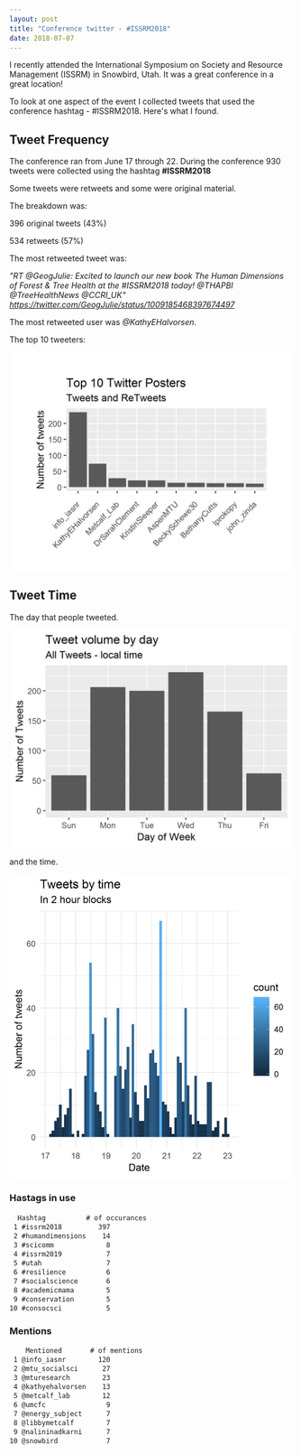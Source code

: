 ```yaml
---
layout: post
title: "Conference twitter - #ISSRM2018"
date: 2018-07-07
---
```


I recently attended the International Symposium on Society and Resource Management (ISSRM) in Snowbird, Utah. It was a great conference in a great location!

To look at one aspect of the event I collected tweets that used the conference hashtag - #ISSRM2018. Here's what I found.


## Tweet Frequency

The conference ran from June 17 through 22. During the conference 930 tweets were collected using the hashtag **#ISSRM2018**

Some tweets were retweets and some were original material.

The breakdown was:

  396 original tweets (43%)

  534 retweets (57%)

The most retweeted tweet was:

*"RT @GeogJulie: Excited to launch our new book The Human Dimensions of Forest & Tree Health at the #ISSRM2018 today! @THAPBI @TreeHealthNews @CCRI_UK" https://twitter.com/GeogJulie/status/1009185468397674497*

The most retweeted user was *@KathyEHalvorsen*.

The top 10 tweeters:

<div style="text-align: center;"><img src="/assests/ISSRM_users.jpg" alt="Drawing" style="width: 500px;"/></div>

## Tweet Time

The day that people tweeted.

<div style="text-align: center;"><img src="/assests/ISSRM_day_vol.jpg" alt="Drawing" style="width: 500px;"/></div>

and the time.

<div style="text-align: center;"><img src="/assests/ISSRM_by_2_hours.jpg" alt="Drawing" style="width: 600px;"/></div>

### Hastags in use
      Hashtag          # of occurances
     1 #issrm2018         397
     2 #humandimensions    14
     3 #scicomm             8
     4 #issrm2019           7
     5 #utah                7
     6 #resilience          6
     7 #socialscience       6
     8 #academicmama        5
     9 #conservation        5
    10 #consocsci           5

### Mentions
        Mentioned       # of mentions
     1 @info_iasnr        120
     2 @mtu_socialsci      27
     3 @mturesearch        23
     4 @kathyehalvorsen    13
     5 @metcalf_lab        12
     6 @umcfc               9
     7 @energy_subject      7
     8 @libbymetcalf        7
     9 @nalininadkarni      7
    10 @snowbird            7
